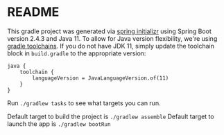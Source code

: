 # README

This gradle project was generated via [spring initializr](https://start.spring.io/) using Spring Boot version 2.4.3 and Java 11. To allow for Java version flexibility, we're using [gradle toolchains](https://docs.gradle.org/current/userguide/toolchains.html#sec:consuming). If you do not have JDK 11, simply update the toolchain block in `build.gradle` to the appropriate version:

```
java {
    toolchain {
        languageVersion = JavaLanguageVersion.of(11)
    }
}
```

Run `./gradlew tasks` to see what targets you can run.

Default target to build the project is `./gradlew assemble`
Default target to launch the app is `./gradlew bootRun`
